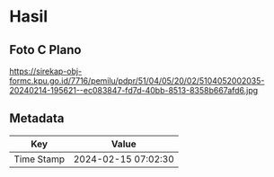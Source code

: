 # Hasil

## Foto C Plano

https://sirekap-obj-formc.kpu.go.id/7716/pemilu/pdpr/51/04/05/20/02/5104052002035-20240214-195621--ec083847-fd7d-40bb-8513-8358b667afd6.jpg


## Metadata

| Key        | Value               |
| ---------- | ------------------- |
| Time Stamp | 2024-02-15 07:02:30 |



